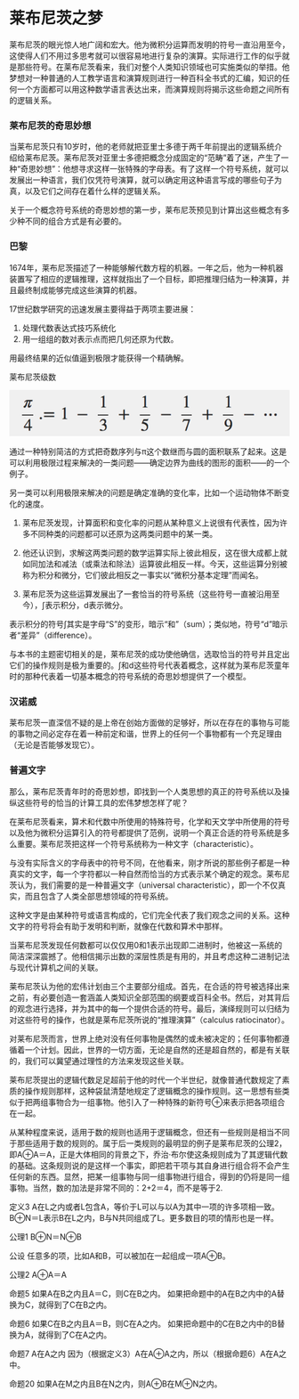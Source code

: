 莱布尼茨之梦
============

莱布尼茨的眼光惊人地广阔和宏大。他为微积分运算而发明的符号一直沿用至今，这使得人们不用过多思考就可以很容易地进行复杂的演算。实际进行工作的似乎就是那些符号。在莱布尼茨看来，我们对整个人类知识领域也可实施类似的举措。他梦想对一种普通的人工教学语言和演算规则进行一种百科全书式的汇编，知识的任何一个方面都可以用这种数学语言表达出来，而演算规则将揭示这些命题之间所有的逻辑关系。

### 莱布尼茨的奇思妙想

当莱布尼茨只有10岁时，他的老师就把亚里士多德于两千年前提出的逻辑系统介绍给莱布尼茨。莱布尼茨对亚里士多德把概念分成固定的“范畴”着了迷，产生了一种“奇思妙想”：他想寻求这样一张特殊的字母表。有了这样一个符号系统，就可以发展出一种语言，我们仅凭符号演算，就可以确定用这种语言写成的哪些句子为真，以及它们之间存在着什么样的逻辑关系。

关于一个概念符号系统的奇思妙想的第一步，莱布尼茨预见到计算出这些概念有多少种不同的组合方式是有必要的。

### 巴黎

1674年，莱布尼茨描述了一种能够解代数方程的机器。一年之后，他为一种机器装置写了相应的逻辑推理，这样就指出了一个目标，即把推理归结为一种演算，并且最终制成能够完成这些演算的机器。

17世纪数学研究的迅速发展主要得益于两项主要进展：

1. 处理代数表达式技巧系统化
2. 用一组组的数对表示点而把几何还原为代数。

用最终结果的近似值逼到极限才能获得一个精确解。

莱布尼茨级数

![](https://github.com/arcticlion/reading-lists/blob/master/Engines%20of%20Logic/Chapter%2001%20莱布尼茨之梦/Screenshot%202014-11-01%2020.57.50.png)

通过一种特别简洁的方式把奇数序列与π这个数继而与圆的面积联系了起来。这是可以利用极限过程来解决的一类问题——确定边界为曲线的图形的面积——的一个例子。

另一类可以利用极限来解决的问题是确定准确的变化率，比如一个运动物体不断变化的速度。

1. 莱布尼茨发现，计算面积和变化率的问题从某种意义上说很有代表性，因为许多不同种类的问题都可以还原为这两类问题中的某一类。

2. 他还认识到，求解这两类问题的数学运算实际上彼此相反，这在很大成都上就如同加法和减法（或乘法和除法）运算彼此相反一样。今天，这些运算分别被称为积分和微分，它们彼此相反之一事实以“微积分基本定理”而闻名。

3. 莱布尼茨为这些运算发展出了一套恰当的符号系统（这些符号一直被沿用至今），∫表示积分，d表示微分。

表示积分的符号∫其实是字母“S”的变形，暗示“和”（sum）；类似地，符号“d”暗示者“差异”（difference）。

与本书的主题密切相关的是，莱布尼茨的成功使他确信，选取恰当的符号并且定出它们的操作规则是极为重要的。∫和d这些符号代表着概念，这样就为莱布尼茨童年时的那种代表着一切基本概念的符号系统的奇思妙想提供了一个模型。

### 汉诺威

莱布尼茨一直深信不疑的是上帝在创始方面做的足够好，所以在存在的事物与可能的事物之间必定存在着一种前定和谐，世界上的任何一个事物都有一个充足理由（无论是否能够发现它）。

### 普遍文字

那么，莱布尼茨青年时的奇思妙想，即找到一个人类思想的真正的符号系统以及操纵这些符号的恰当的计算工具的宏伟梦想怎样了呢？

在莱布尼茨看来，算术和代数中所使用的特殊符号，化学和天文学中所使用的符号以及他为微积分运算引入的符号都提供了范例，说明一个真正合适的符号系统是多么重要。莱布尼茨把这样一个符号系统称为一种文字（characteristic）。

与没有实际含义的字母表中的符号不同，在他看来，刚才所说的那些例子都是一种真实的文字，每一个字符都以一种自然而恰当的方式表示某个确定的观念。莱布尼茨认为，我们需要的是一种普遍文字（universal characteristic），即一个不仅真实，而且包含了人类全部思想领域的符号系统。

这种文字是由某种符号或语言构成的，它们完全代表了我们观念之间的关系。这种文字的符号将会有助于发明和判断，就像在代数和算术中那样。

当莱布尼茨发现任何数都可以仅仅用0和1表示出现即二进制时，他被这一系统的简洁深深震撼了。他相信揭示出数的深层性质是有用的，并且考虑这种二进制记法与现代计算机之间的关联。

莱布尼茨认为他的宏伟计划由三个主要部分组成。首先，在合适的符号被选择出来之前，有必要创造一套涵盖人类知识全部范围的纲要或百科全书。然后，对其背后的观念进行选择，并为其中的每一个提供合适的符号。最后，演绎规则可以归结为对这些符号的操作，也就是莱布尼茨所说的“推理演算”（calculus ratiocinator）。

对莱布尼茨而言，世界上绝对没有任何事物是偶然的或未被决定的；任何事物都遵循着一个计划。因此，世界的一切方面，无论是自然的还是超自然的，都是有关联的，我们可以冀望通过理性的方法来发现这些关联。

莱布尼茨提出的逻辑代数足足超前于他的时代一个半世纪，就像普通代数规定了素质的操作规则那样，这种袋鼠清楚地规定了逻辑概念的操作规则。这一思想有些类似于把两组事物合为一组事物。他引入了一种特殊的新符号⊕来表示把各项组合在一起。

从某种程度来说，适用于数的规则也适用于逻辑概念，但还有一些规则是相当不同于那些适用于数的规则的。属于后一类规则的最明显的例子是莱布尼茨的公理2，即A⊕A＝A，正是大体相同的背景之下，乔治·布尔使这条规则成为了其逻辑代数的基础。这条规则说的是这样一个事实，即把若干项与其自身进行组合将不会产生任何新的东西。显然，把某一组事物与同一组事物进行组合，得到的仍将是同一组事物。当然，数的加法是非常不同的：2+2＝4，而不是等于2.

定义3 A在L之内或者L包含A，等价于L可以与以A为其中一项的许多项相一致。B⊕N＝L表示B在L之内，B与N共同组成了L。更多数目的项的情形也是一样。

公理1 B⊕N＝N⊕B

公设 任意多的项，比如A和B，可以被加在一起组成一项A⊕B。

公理2 A⊕A＝A

命题5 如果A在B之内且A＝C，则C在B之内。
如果把命题中的A在B之内中的A替换为C，就得到了C在B之内。

命题6 如果C在B之内且A＝B，则C在A之内。
如果把命题中的C在B之内中的B替换为A，就得到了C在A之内。

命题7 A在A之内
因为（根据定义3）A在A⊕A之内，所以（根据命题6）A在A之中。

命题20 如果A在M之内且B在N之内，则A⊕B在M⊕N之内。


